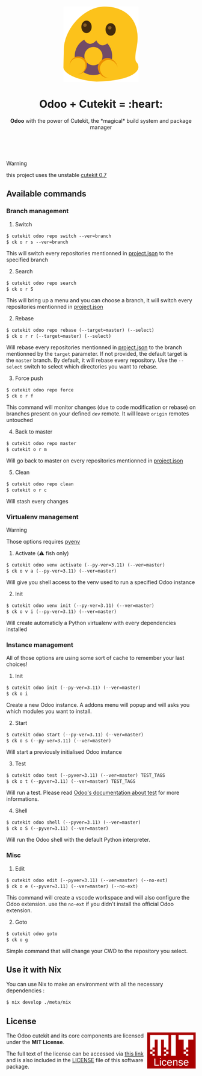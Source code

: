 <br/>
<br/>
<br/>
<p align="center">
    <img src="doc/logo.svg" width="200" height="200">
</p>
<h1 align="center">Odoo + Cutekit = :heart:</h1>
<p align="center">
    <b>Odoo</b> with the power of Cutekit, the *magical* build system and package manager
</p>
<br/>
<br/>
<br/>

> [!warning]
> this project uses the unstable [cutekit 0.7](https://github.com/cute-engineering/cutekit/tree/0.7-dev)

## Available commands
### Branch management
1. Switch
```shell
$ cutekit odoo repo switch --ver=branch
$ ck o r s --ver=branch
```
This will switch every repositories mentionned in [project.json](./project.json) to the specified branch

2. Search
```shell
$ cutekit odoo repo search
$ ck o r S
```
This will bring up a menu and you can choose a branch, it will switch every repositories mentionned in [project.json](./project.json)

2. Rebase
```shell
$ cutekit odoo repo rebase (--target=master) (--select)
$ ck o r r (--target=master) (--select)
```
Will rebase every repositories mentionned in [project.json](./project.json) to the branch mentionned by the `target` parameter. If not provided, the default target is the `master` branch.
By default, it will rebase every repository. Use the `--select` switch to select which directories you want to rebase.

3. Force push
```shell
$ cutekit odoo repo force
$ ck o r f
```
This command will monitor changes (due to code modification or rebase) on branches present on your defined `dev` remote. It will leave `origin` remotes untouched

4. Back to master
```shell
$ cutekit odoo repo master
$ cutekit o r m
```
Will go back to master on every repositories mentionned in [project.json](./project.json)

5. Clean
```shell
$ cutekit odoo repo clean
$ cutekit o r c
```

Will stash every changes

### Virtualenv management
> [!warning]
> Those options requires [pyenv](https://github.com/pyenv/pyenv)

1. Activate (:warning: fish only)
```shell
$ cutekit odoo venv activate (--py-ver=3.11) (--ver=master)
$ ck o v a (--py-ver=3.11) (--ver=master)
```
Will give you shell access to the venv used to run a specified Odoo instance

2. Init
```shell
$ cutekit odoo venv init (--py-ver=3.11) (--ver=master)
$ ck o v i (--py-ver=3.11) (--ver=master)
```
Will create automaticly a Python virtualenv with every dependencies installed

### Instance management

All of those options are using some sort of cache to remember your last choices!

1. Init
```shell
$ cutekit odoo init (--py-ver=3.11) (--ver=master)
$ ck o i
```
Create a new Odoo instance. A addons menu will popup and will asks you which modules you want to install.

2. Start
```shell
$ cutekit odoo start (--py-ver=3.11) (--ver=master)
$ ck o s (--py-ver=3.11) (--ver=master)
```
Will start a previously initialised Odoo instance

3. Test
```shell
$ cutekit odoo test (--pyver=3.11) (--ver=master) TEST_TAGS
$ ck o t (--pyver=3.11) (--ver=master) TEST_TAGS
```
Will run a test. Please read [Odoo's documentation about test](https://www.odoo.com/documentation/17.0/developer/reference/backend/testing.html) for more informations.

4. Shell
```shell
$ cutekit odoo shell (--pyver=3.11) (--ver=master)
$ ck o S (--pyver=3.11) (--ver=master)
```
Will run the Odoo shell with the default Python interpreter.

### Misc

1. Edit
```shell
$ cutekit odoo edit (--pyver=3.11) (--ver=master) (--no-ext)
$ ck o e (--pyver=3.11) (--ver=master) (--no-ext)
```

This command will create a vscode workspace and will also configure the Odoo extension. use the `no-ext` if you didn't install the official Odoo extension.

2. Goto
```shell
$ cutekit odoo goto
$ ck o g
```
Simple command that will change your CWD to the repository you select.

## Use it with Nix

You can use Nix to make an environment with all the necessary dependencies :

```bash
$ nix develop ./meta/nix
```

## License

<a href="https://opensource.org/licenses/MIT">
  <img align="right" height="96" alt="MIT License" src="https://raw.githubusercontent.com/skift-org/skift/main/doc/mit.svg" />
</a>

The Odoo cutekit and its core components are licensed under the **MIT License**.

The full text of the license can be accessed via [this link](https://opensource.org/licenses/MIT) and is also included in the [LICENSE](LICENSE) file of this software package.
